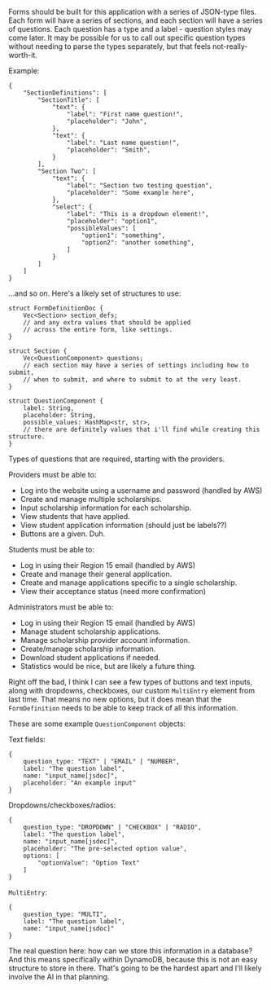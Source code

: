 Forms should be built for this application with a series of JSON-type files.
Each form will have a series of sections, and each section will have a series of
questions. Each question has a type and a label - question styles may come later.
It may be possible for us to call out specific question types without needing
to parse the types separately, but that feels not-really-worth-it.

Example:

```
{
    "SectionDefinitions": [
        "SectionTitle": [
            "text": {
                "label": "First name question!",
                "placeholder": "John",
            },
            "text": {
                "label": "Last name question!",
                "placeholder": "Smith",
            }
        ],
        "Section Two": [
            "text": {
                "label": "Section two testing question",
                "placeholder": "Some example here",
            },
            "select": {
                "label": "This is a dropdown element!",
                "placeholder": "option1",
                "possibleValues": [
                    "option1": "something",
                    "option2": "another something",
                ]
            }
        ]
    ]
}
```

...and so on. Here's a likely set of structures to use:

```
struct FormDefinitionDoc {
    Vec<Section> section_defs;
    // and any extra values that should be applied
    // across the entire form, like settings.
}

struct Section {
    Vec<QuestionComponent> questions;
    // each section may have a series of settings including how to submit,
    // when to submit, and where to submit to at the very least.
}

struct QuestionComponent {
    label: String,
    placeholder: String,
    possible_values: HashMap<str, str>,
    // there are definitely values that i'll find while creating this structure.
}
```

Types of questions that are required, starting with the providers.

Providers must be able to:

 - Log into the website using a username and password (handled by AWS)
 - Create and manage multiple scholarships.
 - Input scholarship information for each scholarship.
 - View students that have applied.
 - View student application information (should just be labels??)
 - Buttons are a given. Duh.

Students must be able to:

 - Log in using their Region 15 email (handled by AWS)
 - Create and manage their general application.
 - Create and manage applications specific to a single scholarship.
 - View their acceptance status (need more confirmation)

Administrators must be able to:

 - Log in using their Region 15 email (handled by AWS)
 - Manage student scholarship applications.
 - Manage scholarship provider account information.
 - Create/manage scholarship information.
 - Download student applications if needed.
 - Statistics would be nice, but are likely a future thing.

Right off the bad, I think I can see a few types of buttons and text inputs,
along with dropdowns, checkboxes, our custom `MultiEntry` element from last
time. That means no new options, but it does mean that the `FormDefinition`
needs to be able to keep track of all this information.

These are some example `QuestionComponent` objects:

Text fields:

```
{
    question_type: "TEXT" | "EMAIL" | "NUMBER",
    label: "The question label",
    name: "input_name[jsdoc]",
    placeholder: "An example input"
}
```

Dropdowns/checkboxes/radios:

```
{
    question_type: "DROPDOWN" | "CHECKBOX" | "RADIO",
    label: "The question label",
    name: "input_name[jsdoc]",
    placeholder: "The pre-selected option value",
    options: [
        "optionValue": "Option Text"
    ]
}
```

`MultiEntry`:

```
{
    question_type: "MULTI",
    label: "The question label",
    name: "input_name[jsdoc]"
}
```

The real question here: how can we store this information in a database? And
this means specifically within DynamoDB, because this is not an easy structure
to store in there.
That's going to be the hardest apart and I'll likely involve the AI in that
planning.
